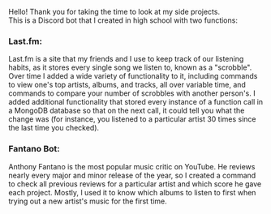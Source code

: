 Hello! Thank you for taking the time to look at my side projects. \
This is a Discord bot that I created in high school with two functions:

### Last.fm:

Last.fm is a site that my friends and I use to keep track of our listening habits,
as it stores every single song we listen to, known as a "scrobble". Over time I added
a wide variety of functionality to it, including commands to view one's top artists,
albums, and tracks, all over variable time, and commands to compare your number of scrobbles
with another person's. I added additional functionality that stored every instance of a
function call in a MongoDB database so that on the next call, it could tell you what the change
was (for instance, you listened to a particular artist 30 times since the last time you checked).

### Fantano Bot:

Anthony Fantano is the most popular music critic on YouTube. He reviews nearly every major
and minor release of the year, so I created a command to check all previous reviews for a
particular artist and which score he gave each project. Mostly, I used it to know which
albums to listen to first when trying out a new artist's music for the first time.

